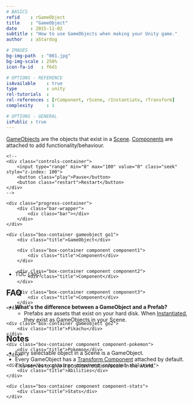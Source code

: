 ```yaml
---
# BASICS
refid    : rGameObject
title    : "GameObject"
date     : 2015-11-02
subtitle : "How to use GameObjects when making your Unity game."
author   : aStardog

# IMAGES
bg-img-path  : "001.jpg"
bg-img-scale : 250%
icon-fa-id   : f6d1

# OPTIONS - REFERENCE
isAvailable    : true
type           : unity
rel-tutorials  : 
rel-references : [rComponent, rScene, rInstantiate, rTransform]
complexity     : 1

# OPTIONS - GENERAL
isPublic : true
---
```

<a href="https://docs.unity3d.com/Manual/class-GameObject.html" class="external">GameObjects</a> are the objects that exist in a <a href="{{ site.url }}{{ site.url-references-unity }}scene">Scene</a>. <a href="{{ site.url }}{{ site.url-references-unity }}component">Components</a> are attached to add functionality/behaviour.

<div class="anim-container anim1" style="height: 300px">

	<!--
	<div class="controls-container">
		<input type="range" min="0" max="100" value="0" class="seek" style="z-index: 100">
		<button class="play">Pause</button>
		<button class="restart">Restart</button>
	</div>
	-->
	
	<div class="progress-container">
		<div class="bar-wrapper">
			<div class="bar"></div>
		</div>
	</div>

	<div class="box-container gameobject go1">
		<div class="title">GameObject</div>
		
		<div class="box-container component component1">
			<div class="title">Component</div>
		</div>
		
		<div class="box-container component component2">
			<div class="title">Component</div>
		</div>
		
		<div class="box-container component component3">
			<div class="title">Component</div>
		</div>
	</div>

	
	<div class="box-container gameobject go2">
		<div class="title">Pikachu</div>
	</div>
	
	<div class="box-container component component-pokemon">
		<div class="title">Pokemon</div>
	</div>
	
	<div class="box-container component component-abilities">
		<div class="title">Abilities</div>
	</div>
	
	<div class="box-container component component-stats">
		<div class="title">Stats</div>
	</div>
	
	
	
</div>

<script>
	let progressBar = document.querySelector('.anim1 .bar');

	let tl = anime.timeline({loop: true, autoplay: true, easing: 'easeInOutQuart', duration: 1000, update: anim => {progressBar.style.width = `${anim.progress}%`} /*, update: anim => {controlSeek.value = anim.progress}*/ });

	// Setup
	anime.set('.go1', {opacity: 0, width: 250, height: 40, scale: 0});
	anime.set('.component1', {opacity: 0, translateX: 270, height: 40, scale: 0, marginBottom: 20, marginTop: 5});
	anime.set('.component2', {opacity: 0, translateX: 270, height: 40, scale: 0, marginBottom: 20});
	anime.set('.component3', {opacity: 0, translateX: 270, height: 40, scale: 0});
	
	anime.set('.go2', {opacity: 0, width: 250, height: 40, translateX: 300});
	anime.set('.component-pokemon', {opacity: 0, translateX: 270, height: 40, marginBottom: 20, marginTop: 5});
	anime.set('.component-abilities', {opacity: 0, translateX: 270, height: 40, marginBottom: 20});
	anime.set('.component-stats', {opacity: 0, translateX: 270, height: 40});
	
	// Animation
	tl.add({targets: '.go1', delay: 1000, opacity: 1, scale: 1});

	tl.add({targets: '.component1', opacity: 1, scale: 1, begin: () => {
		document.querySelector(".component1").style.position = "relative";
		document.querySelector(".component2").style.position = "relative";
		document.querySelector(".component3").style.position = "relative";
		}});
	tl.add({targets: '.component1', translateX: 25});
	tl.add({targets: '.go1', height: 110}, '-=1000');
	
	tl.add({targets: '.component2', opacity: 1, scale: 1});
	tl.add({targets: '.component2', translateX: 25});
	
	tl.add({targets: '.go1', height: 170}, '-=1000');
	
	tl.add({targets: '.component3', opacity: 1, scale: 1});
	tl.add({targets: '.component3', translateX: 25});
	
	tl.add({targets: '.go1', height: 230}, '-=1000');
	
	// End
	tl.add({targets: '.gameobject', scale: 0});
	
</script>

* TOC
{:toc}

## FAQ

* **What's the difference between a GameObject and a Prefab?**
  * Prefabs are assets that exist on your hard disk. When <a href="{{ site.url }}{{ site.url-references-unity }}instantiate">Instantiated</a>, they exist as GameObjects in your Scene.

## Notes

* Every selectable object in a Scene is a GameObject.
* Every GameObject has a <a href="{{ site.url }}{{ site.url-references-unity }}transform">Transform Component</a> attached by default. This serves to give it position/rotation/scale in the world.